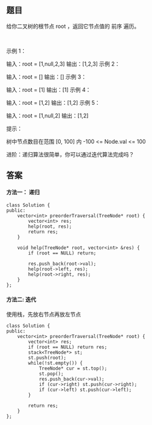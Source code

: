 ## 题目
给你二叉树的根节点 root ，返回它节点值的 前序 遍历。

 

示例 1：


输入：root = [1,null,2,3]
输出：[1,2,3]
示例 2：

输入：root = []
输出：[]
示例 3：

输入：root = [1]
输出：[1]
示例 4：


输入：root = [1,2]
输出：[1,2]
示例 5：


输入：root = [1,null,2]
输出：[1,2]
 

提示：

树中节点数目在范围 [0, 100] 内
-100 <= Node.val <= 100
 

进阶：递归算法很简单，你可以通过迭代算法完成吗？


## 答案

#### 方法一： 递归
```
class Solution {
public:
    vector<int> preorderTraversal(TreeNode* root) {
        vector<int> res;
        help(root, res);
        return res;
    }

    void help(TreeNode* root, vector<int> &res) {
        if (root == NULL) return;

        res.push_back(root->val);
        help(root->left, res);
        help(root->right, res);
    }
};
```
#### 方法二: 迭代
使用栈，先放右节点再放左节点

```
class Solution {
public:
    vector<int> preorderTraversal(TreeNode* root) {
        vector<int> res;
        if (root == NULL) return res;
        stack<TreeNode*> st;
        st.push(root);
        while(!st.empty()) {
            TreeNode* cur = st.top();
            st.pop();
            res.push_back(cur->val);
            if (cur->right) st.push(cur->right);
            if (cur->left) st.push(cur->left);
        }

        return res;
    }
};
```
